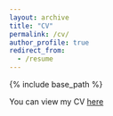 ```yaml
---
layout: archive
title: "CV"
permalink: /cv/
author_profile: true
redirect_from:
  - /resume
---
```


{% include base_path %}

You can view my CV [here]([url](https://maxkurzner.com/KurznerCV_2024.pdf))
